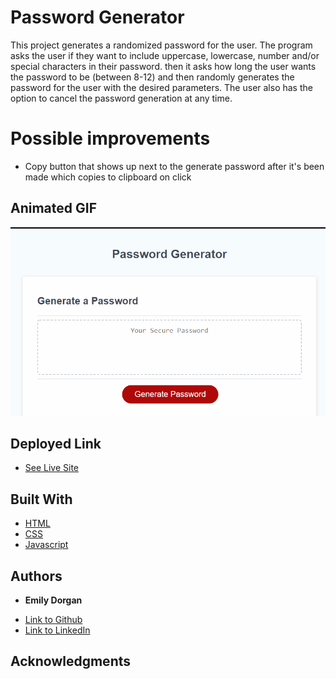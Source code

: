 # Password Generator

This project generates a randomized password for the user. The program asks the user if they want to include uppercase, lowercase, number and/or special characters in their password.
then it asks how long the user wants the password to be (between 8-12) and then randomly generates the password for the user with the desired parameters. The user also has the option to cancel the password generation at any time.

# Possible improvements

* Copy button that shows up next to the generate password after it's been made which copies to clipboard on click

## Animated GIF

![Animation of the password generator](./demo/password-gen.gif)

## Deployed Link

* [See Live Site](https://emdorgan.github.io/password-generator/)


## Built With

* [HTML](https://developer.mozilla.org/en-US/docs/Web/HTML)
* [CSS](https://developer.mozilla.org/en-US/docs/Web/CSS)
* [Javascript](https://developer.mozilla.org/en-US/docs/Web/JavaScript)


## Authors

* **Emily Dorgan** 

- [Link to Github](https://github.com/emdorgan)
- [Link to LinkedIn](https://www.linkedin.com/in/emily-dorgan/)

## Acknowledgments
